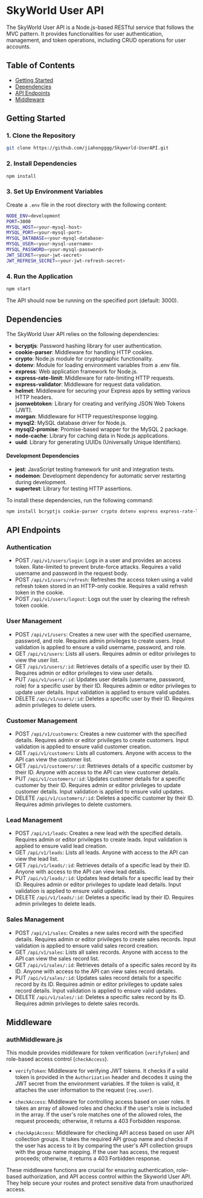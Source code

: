 # SkyWorld User API

The SkyWorld User API is a Node.js-based RESTful service that follows the MVC pattern. It provides functionalities for user authentication, management, and token operations, including CRUD operations for user accounts.

## Table of Contents

- [Getting Started](#getting-started)
- [Dependencies](#dependencies)
- [API Endpoints](#api-endpoints)
- [Middleware](#middleware)

## Getting Started

### 1. Clone the Repository

```bash
git clone https://github.com/jiahongggg/Skyworld-UserAPI.git
```

### 2. Install Dependencies

```bash
npm install
```

### 3. Set Up Environment Variables

Create a `.env` file in the root directory with the following content:

```bash
NODE_ENV=development
PORT=3000
MYSQL_HOST=<your-mysql-host>
MYSQL_PORT=<your-mysql-port>
MYSQL_DATABASE=<your-mysql-database>
MYSQL_USER=<your-mysql-username>
MYSQL_PASSWORD=<your-mysql-password>
JWT_SECRET=<your-jwt-secret>
JWT_REFRESH_SECRET=<your-jwt-refresh-secret>
```

### 4. Run the Application

```bash
npm start
```

The API should now be running on the specified port (default: 3000).

## Dependencies

The SkyWorld User API relies on the following dependencies:

- **bcryptjs**: Password hashing library for user authentication.
- **cookie-parser**: Middleware for handling HTTP cookies.
- **crypto**: Node.js module for cryptographic functionality.
- **dotenv**: Module for loading environment variables from a .env file.
- **express**: Web application framework for Node.js.
- **express-rate-limit**: Middleware for rate-limiting HTTP requests.
- **express-validator**: Middleware for request data validation.
- **helmet**: Middleware for securing your Express apps by setting various HTTP headers.
- **jsonwebtoken**: Library for creating and verifying JSON Web Tokens (JWT).
- **morgan**: Middleware for HTTP request/response logging.
- **mysql2**: MySQL database driver for Node.js.
- **mysql2-promise**: Promise-based wrapper for the MySQL 2 package.
- **node-cache**: Library for caching data in Node.js applications.
- **uuid**: Library for generating UUIDs (Universally Unique Identifiers).

#### Development Dependencies

- **jest**: JavaScript testing framework for unit and integration tests.
- **nodemon**: Development dependency for automatic server restarting during development.
- **supertest**: Library for testing HTTP assertions.

To install these dependencies, run the following command:

```bash
npm install bcryptjs cookie-parser crypto dotenv express express-rate-limit express-validator helmet jest jsonwebtoken morgan mysql2 mysql2-promise node-cache nodemon supertest uuid --save
```

## API Endpoints

### Authentication

- POST `/api/v1/users/login`: Logs in a user and provides an access token. Rate-limited to prevent brute-force attacks. Requires a valid username and password in the request body.
- POST `/api/v1/users/refresh`: Refreshes the access token using a valid refresh token stored in an HTTP-only cookie. Requires a valid refresh token in the cookie.
- POST `/api/v1/users/logout`: Logs out the user by clearing the refresh token cookie.

### User Management

- POST `/api/v1/users`: Creates a new user with the specified username, password, and role. Requires admin privileges to create users. Input validation is applied to ensure a valid username, password, and role.
- GET `/api/v1/users`: Lists all users. Requires admin or editor privileges to view the user list.
- GET `/api/v1/users/:id`: Retrieves details of a specific user by their ID. Requires admin or editor privileges to view user details.
- PUT `/api/v1/users/:id`: Updates user details (username, password, role) for a specific user by their ID. Requires admin or editor privileges to update user details. Input validation is applied to ensure valid updates.
- DELETE `/api/v1/users/:id`: Deletes a specific user by their ID. Requires admin privileges to delete users.

### Customer Management

- POST `/api/v1/customers`: Creates a new customer with the specified details. Requires admin or editor privileges to create customers. Input validation is applied to ensure valid customer creation.
- GET `/api/v1/customers`: Lists all customers. Anyone with access to the API can view the customer list.
- GET `/api/v1/customers/:id`: Retrieves details of a specific customer by their ID. Anyone with access to the API can view customer details.
- PUT `/api/v1/customers/:id`: Updates customer details for a specific customer by their ID. Requires admin or editor privileges to update customer details. Input validation is applied to ensure valid updates.
- DELETE `/api/v1/customers/:id`: Deletes a specific customer by their ID. Requires admin privileges to delete customers.

### Lead Management

- POST `/api/v1/leads`: Creates a new lead with the specified details. Requires admin or editor privileges to create leads. Input validation is applied to ensure valid lead creation.
- GET `/api/v1/leads`: Lists all leads. Anyone with access to the API can view the lead list.
- GET `/api/v1/leads/:id`: Retrieves details of a specific lead by their ID. Anyone with access to the API can view lead details.
- PUT `/api/v1/leads/:id`: Updates lead details for a specific lead by their ID. Requires admin or editor privileges to update lead details. Input validation is applied to ensure valid updates.
- DELETE `/api/v1/leads/:id`: Deletes a specific lead by their ID. Requires admin privileges to delete leads.

### Sales Management

- POST `/api/v1/sales`: Creates a new sales record with the specified details. Requires admin or editor privileges to create sales records. Input validation is applied to ensure valid sales record creation.
- GET `/api/v1/sales`: Lists all sales records. Anyone with access to the API can view the sales record list.
- GET `/api/v1/sales/:id`: Retrieves details of a specific sales record by its ID. Anyone with access to the API can view sales record details.
- PUT `/api/v1/sales/:id`: Updates sales record details for a specific record by its ID. Requires admin or editor privileges to update sales record details. Input validation is applied to ensure valid updates.
- DELETE `/api/v1/sales/:id`: Deletes a specific sales record by its ID. Requires admin privileges to delete sales records.

## Middleware

### authMiddleware.js

This module provides middleware for token verification (`verifyToken`) and role-based access control (`checkAccess`).

- `verifyToken`: Middleware for verifying JWT tokens. It checks if a valid token is provided in the `Authorization` header and decodes it using the JWT secret from the environment variables. If the token is valid, it attaches the user information to the request (`req.user`).

- `checkAccess`: Middleware for controlling access based on user roles. It takes an array of allowed roles and checks if the user's role is included in the array. If the user's role matches one of the allowed roles, the request proceeds; otherwise, it returns a 403 Forbidden response.

- `checkApiAccess`: Middleware for checking API access based on user API collection groups. It takes the required API group name and checks if the user has access to it by comparing the user's API collection groups with the group name mapping. If the user has access, the request proceeds; otherwise, it returns a 403 Forbidden response.

These middleware functions are crucial for ensuring authentication, role-based authorization, and API access control within the Skyworld User API. They help secure your routes and protect sensitive data from unauthorized access.